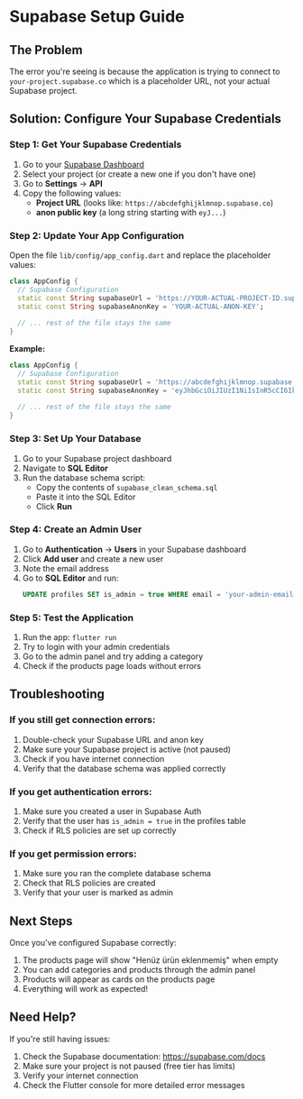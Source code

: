 # Supabase Setup Guide

## The Problem
The error you're seeing is because the application is trying to connect to `your-project.supabase.co` which is a placeholder URL, not your actual Supabase project.

## Solution: Configure Your Supabase Credentials

### Step 1: Get Your Supabase Credentials

1. Go to your [Supabase Dashboard](https://supabase.com/dashboard)
2. Select your project (or create a new one if you don't have one)
3. Go to **Settings** → **API**
4. Copy the following values:
   - **Project URL** (looks like: `https://abcdefghijklmnop.supabase.co`)
   - **anon public key** (a long string starting with `eyJ...`)

### Step 2: Update Your App Configuration

Open the file `lib/config/app_config.dart` and replace the placeholder values:

```dart
class AppConfig {
  // Supabase Configuration
  static const String supabaseUrl = 'https://YOUR-ACTUAL-PROJECT-ID.supabase.co';
  static const String supabaseAnonKey = 'YOUR-ACTUAL-ANON-KEY';
  
  // ... rest of the file stays the same
}
```

**Example:**
```dart
class AppConfig {
  // Supabase Configuration
  static const String supabaseUrl = 'https://abcdefghijklmnop.supabase.co';
  static const String supabaseAnonKey = 'eyJhbGciOiJIUzI1NiIsInR5cCI6IkpXVCJ9...';
  
  // ... rest of the file stays the same
}
```

### Step 3: Set Up Your Database

1. Go to your Supabase project dashboard
2. Navigate to **SQL Editor**
3. Run the database schema script:
   - Copy the contents of `supabase_clean_schema.sql`
   - Paste it into the SQL Editor
   - Click **Run**

### Step 4: Create an Admin User

1. Go to **Authentication** → **Users** in your Supabase dashboard
2. Click **Add user** and create a new user
3. Note the email address
4. Go to **SQL Editor** and run:
   ```sql
   UPDATE profiles SET is_admin = true WHERE email = 'your-admin-email@example.com';
   ```

### Step 5: Test the Application

1. Run the app: `flutter run`
2. Try to login with your admin credentials
3. Go to the admin panel and try adding a category
4. Check if the products page loads without errors

## Troubleshooting

### If you still get connection errors:
1. Double-check your Supabase URL and anon key
2. Make sure your Supabase project is active (not paused)
3. Check if you have internet connection
4. Verify that the database schema was applied correctly

### If you get authentication errors:
1. Make sure you created a user in Supabase Auth
2. Verify that the user has `is_admin = true` in the profiles table
3. Check if RLS policies are set up correctly

### If you get permission errors:
1. Make sure you ran the complete database schema
2. Check that RLS policies are created
3. Verify that your user is marked as admin

## Next Steps

Once you've configured Supabase correctly:
1. The products page will show "Henüz ürün eklenmemiş" when empty
2. You can add categories and products through the admin panel
3. Products will appear as cards on the products page
4. Everything will work as expected!

## Need Help?

If you're still having issues:
1. Check the Supabase documentation: https://supabase.com/docs
2. Make sure your project is not paused (free tier has limits)
3. Verify your internet connection
4. Check the Flutter console for more detailed error messages
